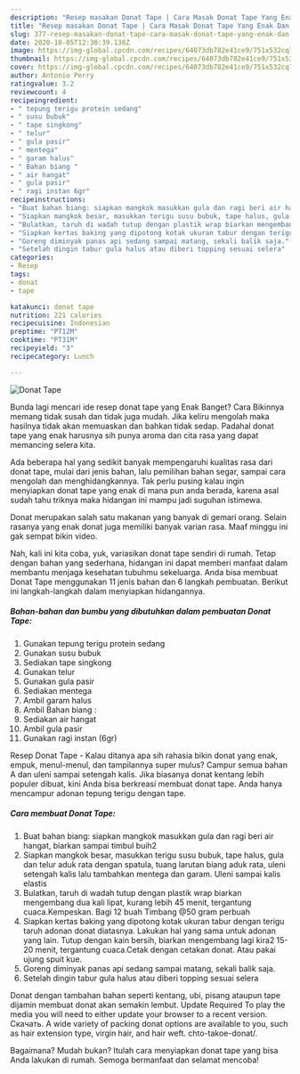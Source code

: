```yaml
---
description: "Resep masakan Donat Tape | Cara Masak Donat Tape Yang Enak Dan Mudah"
title: "Resep masakan Donat Tape | Cara Masak Donat Tape Yang Enak Dan Mudah"
slug: 377-resep-masakan-donat-tape-cara-masak-donat-tape-yang-enak-dan-mudah
date: 2020-10-05T12:30:39.138Z
image: https://img-global.cpcdn.com/recipes/64073db782e41ce9/751x532cq70/donat-tape-foto-resep-utama.jpg
thumbnail: https://img-global.cpcdn.com/recipes/64073db782e41ce9/751x532cq70/donat-tape-foto-resep-utama.jpg
cover: https://img-global.cpcdn.com/recipes/64073db782e41ce9/751x532cq70/donat-tape-foto-resep-utama.jpg
author: Antonio Perry
ratingvalue: 3.2
reviewcount: 4
recipeingredient:
- " tepung terigu protein sedang"
- " susu bubuk"
- " tape singkong"
- " telur"
- " gula pasir"
- " mentega"
- " garam halus"
- " Bahan biang "
- " air hangat"
- " gula pasir"
- " ragi instan 6gr"
recipeinstructions:
- "Buat bahan biang: siapkan mangkok masukkan gula dan ragi beri air hangat, biarkan sampai timbul buih2"
- "Siapkan mangkok besar, masukkan terigu susu bubuk, tape halus, gula dan telur aduk rata dengan spatula, tuang larutan biang aduk rata, uleni setengah kalis lalu tambahkan mentega dan garam. Uleni sampai kalis elastis"
- "Bulatkan, taruh di wadah tutup dengan plastik wrap biarkan mengembang dua kali lipat, kurang lebih 45 menit, tergantung cuaca.Kempeskan. Bagi 12 buah Timbang @50 gram perbuah"
- "Siapkan kertas baking yang dipotong kotak ukuran tabur dengan terigu taruh adonan donat diatasnya. Lakukan hal yang sama untuk adonan yang lain. Tutup dengan kain bersih, biarkan mengembang lagi kira2 15-20 menit, tergantung cuaca.Cetak dengan cetakan donat. Atau pakai ujung spuit kue."
- "Goreng diminyak panas api sedang sampai matang, sekali balik saja."
- "Setelah dingin tabur gula halus atau diberi topping sesuai selera"
categories:
- Resep
tags:
- donat
- tape

katakunci: donat tape 
nutrition: 221 calories
recipecuisine: Indonesian
preptime: "PT12M"
cooktime: "PT31M"
recipeyield: "3"
recipecategory: Lunch

---
```



![Donat Tape](https://img-global.cpcdn.com/recipes/64073db782e41ce9/751x532cq70/donat-tape-foto-resep-utama.jpg)

Bunda lagi mencari ide resep donat tape yang Enak Banget? Cara Bikinnya memang tidak susah dan tidak juga mudah. Jika keliru mengolah maka hasilnya tidak akan memuaskan dan bahkan tidak sedap. Padahal donat tape yang enak harusnya sih punya aroma dan cita rasa yang dapat memancing selera kita.

Ada beberapa hal yang sedikit banyak mempengaruhi kualitas rasa dari donat tape, mulai dari jenis bahan, lalu pemilihan bahan segar, sampai cara mengolah dan menghidangkannya. Tak perlu pusing kalau ingin menyiapkan donat tape yang enak di mana pun anda berada, karena asal sudah tahu triknya maka hidangan ini mampu jadi suguhan istimewa.

Donat merupakan salah satu makanan yang banyak di gemari orang. Selain rasanya yang enak donat juga memiliki banyak varian rasa. Maaf minggu ini gak sempat bikin video.


Nah, kali ini kita coba, yuk, variasikan donat tape sendiri di rumah. Tetap dengan bahan yang sederhana, hidangan ini dapat memberi manfaat dalam membantu menjaga kesehatan tubuhmu sekeluarga. Anda bisa membuat Donat Tape menggunakan 11 jenis bahan dan 6 langkah pembuatan. Berikut ini langkah-langkah dalam menyiapkan hidangannya.

<!--inarticleads1-->

##### Bahan-bahan dan bumbu yang dibutuhkan dalam pembuatan Donat Tape:

1. Gunakan  tepung terigu protein sedang
1. Gunakan  susu bubuk
1. Sediakan  tape singkong
1. Gunakan  telur
1. Gunakan  gula pasir
1. Sediakan  mentega
1. Ambil  garam halus
1. Ambil  Bahan biang :
1. Sediakan  air hangat
1. Ambil  gula pasir
1. Gunakan  ragi instan (6gr)


Resep Donat Tape - Kalau ditanya apa sih rahasia bikin donat yang enak, empuk, menul-menul, dan tampilannya super mulus? Campur semua bahan A dan uleni sampai setengah kalis. Jika biasanya donat kentang lebih populer dibuat, kini Anda bisa berkreasi membuat donat tape. Anda hanya mencampur adonan tepung terigu dengan tape. 

<!--inarticleads2-->

##### Cara membuat Donat Tape:

1. Buat bahan biang: siapkan mangkok masukkan gula dan ragi beri air hangat, biarkan sampai timbul buih2
1. Siapkan mangkok besar, masukkan terigu susu bubuk, tape halus, gula dan telur aduk rata dengan spatula, tuang larutan biang aduk rata, uleni setengah kalis lalu tambahkan mentega dan garam. Uleni sampai kalis elastis
1. Bulatkan, taruh di wadah tutup dengan plastik wrap biarkan mengembang dua kali lipat, kurang lebih 45 menit, tergantung cuaca.Kempeskan. Bagi 12 buah Timbang @50 gram perbuah
1. Siapkan kertas baking yang dipotong kotak ukuran tabur dengan terigu taruh adonan donat diatasnya. Lakukan hal yang sama untuk adonan yang lain. Tutup dengan kain bersih, biarkan mengembang lagi kira2 15-20 menit, tergantung cuaca.Cetak dengan cetakan donat. Atau pakai ujung spuit kue.
1. Goreng diminyak panas api sedang sampai matang, sekali balik saja.
1. Setelah dingin tabur gula halus atau diberi topping sesuai selera


Donat dengan tambahan bahan seperti kentang, ubi, pisang ataupun tape dijamin membuat donat akan semakin lembut. Update Required To play the media you will need to either update your browser to a recent version. Скачать. A wide variety of packing donat options are available to you, such as hair extension type, virgin hair, and hair weft. chto-takoe-donat/. 

Bagaimana? Mudah bukan? Itulah cara menyiapkan donat tape yang bisa Anda lakukan di rumah. Semoga bermanfaat dan selamat mencoba!
